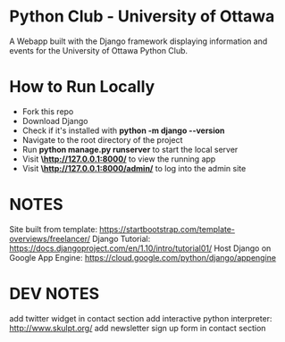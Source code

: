 # Python Club - University of Ottawa

A Webapp built with the Django framework displaying information and events for the University of Ottawa Python Club.


# How to Run Locally

- Fork this repo
- Download Django
- Check if it's installed with <b>python -m django --version</b>
- Navigate to the root directory of the project
- Run <b>python manage.py runserver</b> to start the local server
- Visit <b>\http://127.0.0.1:8000/</b> to view the running app
- Visit <b>\http://127.0.0.1:8000/admin/</b> to log into the admin site


# NOTES

Site built from template: https://startbootstrap.com/template-overviews/freelancer/
Django Tutorial: https://docs.djangoproject.com/en/1.10/intro/tutorial01/
Host Django on Google App Engine: https://cloud.google.com/python/django/appengine


# DEV NOTES

add twitter widget in contact section
add interactive python interpreter: http://www.skulpt.org/
add newsletter sign up form in contact section
